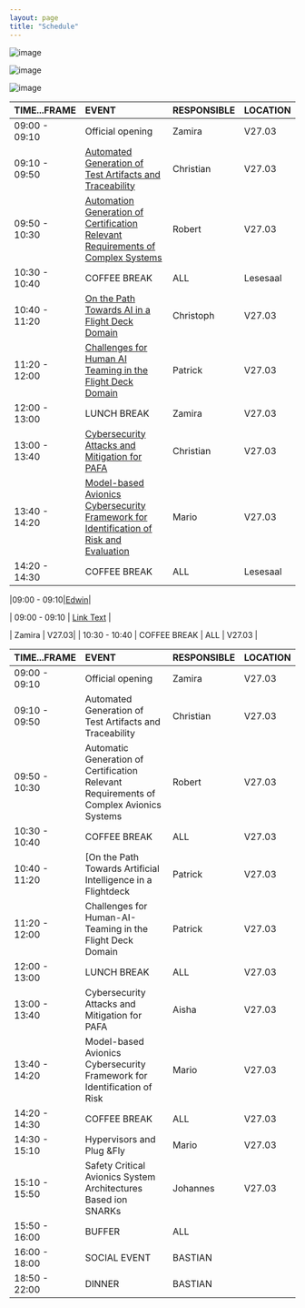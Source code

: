 ```yaml
---
layout: page
title: "Schedule"
---
```

![image](https://github.com/Edwin-Isidory/ils.doctoral.seminar.2024.github.io/assets/148284895/f80fa160-3a6e-457e-8101-c2a2c2f49dc8)
  
  ![image](https://github.com/Edwin-Isidory/ils.doctoral.seminar.2024.github.io/assets/148284895/b8731cd5-69e2-45e9-98df-5bbfeb234a41)


  ![image](https://github.com/Edwin-Isidory/ils.doctoral.seminar.2024.github.io/assets/148284895/19ed92a4-a914-48e9-8ea4-a31382e8159d)

|   TIME...FRAME   |EVENT|RESPONSIBLE|LOCATION|
|:-|:-|:-|:-|
|09:00 - 09:10|Official opening | Zamira | V27.03|
|09:10 - 09:50|[Automated Generation of Test Artifacts and Traceability](./abstracts.md#3-automated-generation-of-test-artifacts-and-traceability-for-a-safety-critical-,-distributed-avionics-platform) | Christian | V27.03|
|09:50 - 10:30| [Automation Generation of Certification Relevant Requirements of Complex Systems](./abstracts.md#4-automatic-generation-of-certification-relevant-requirements-of-complex-avionics-systems) | Robert | V27.03|
|10:30 - 10:40|COFFEE BREAK| ALL |Lesesaal|
|10:40 - 11:20|[On the Path Towards AI in a Flight Deck Domain](./abstracts.md#12-on-the-path-towards-artificial-intelligence-in-a-flightdeck-an-anthropomorphic-approach-to-leverage-trust-phase-iii-:-flight-performance-monitoring) | Christoph | V27.03|
|11:20 - 12:00|[Challenges for Human AI Teaming in the Flight Deck Domain](./abstracts.md#5-challenges-for-human-ai-teaming-in-the-flight-deck-domain) | Patrick | V27.03|
|12:00 - 13:00| LUNCH BREAK | Zamira | V27.03|
|13:00 - 13:40|[Cybersecurity Attacks and Mitigation for PAFA](./abstracts.md#6-cybersecurity-attacks-and-mitigation-strategies-for-self-adaptive-avionics-a-plug&fly-avionics-(pafa)-platform-case-study)|Christian|V27.03|
|13:40 - 14:20|[Model-based Avionics Cybersecurity Framework for Identification of Risk and Evaluation](./abstracts.md#10-model-based-avionics-cybersecurity-framework-for-identification-of-risk-and-evaluation)|Mario|V27.03|
|14:20 - 14:30|COFFEE BREAK| ALL |Lesesaal|



|09:00 - 09:10|[Edwin](./abstracts.md#4-automatic-generation-of-certification-relevant-requirements-of-complex-avionics-systems)|


| 09:00 - 09:10 | [Link Text](./abstracts.md#automatic-generation-of-certification-relevant-requirements-of-complex-avionics-systems) |

| Zamira | V27.03|
|   10:30 - 10:40 | COFFEE BREAK  | ALL  | V27.03  |


|   TIME...FRAME   |EVENT|RESPONSIBLE|LOCATION|
|:-|:-|:-|:-|
|09:00 - 09:10|Official opening | Zamira | V27.03|
|   09:10 - 09:50  | Automated Generation of Test Artifacts and Traceability   | Christian     | V27.03   |
|   09:50 - 10:30  | Automatic Generation of Certification Relevant Requirements of Complex Avionics Systems | Robert  | V27.03  |
|   10:30 - 10:40 | COFFEE BREAK  | ALL  | V27.03  |
|   10:40 - 11:20 | [On the Path Towards Artificial Intelligence in a Flightdeck  | Patrick  | V27.03  |
|   11:20 - 12:00 | Challenges for Human-AI-Teaming in the Flight Deck Domain | Patrick  | V27.03  |
|   12:00 - 13:00  | LUNCH BREAK | ALL | V27.03  |
|   13:00 - 13:40  | Cybersecurity Attacks and Mitigation for PAFA | Aisha | V27.03  |
|   13:40 - 14:20  | Model-based Avionics Cybersecurity Framework for Identification of Risk  | Mario | V27.03  |
|   14:20 - 14:30    | COFFEE BREAK  | ALL  | V27.03  |
|   14:30 - 15:10    | Hypervisors and Plug &Fly  | Mario | V27.03  |ramework for Identification of Risk  | Raphael | V27.03  |
|   15:10 - 15:50    | Safety Critical Avionics System Architectures Based ion SNARKs  | Johannes | V27.03  |
|   15:50 - 16:00    | BUFFER  | ALL |   |
|   16:00 - 18:00    | SOCIAL EVENT  | BASTIAN |   |
|   18:50 - 22:00    | DINNER  |BASTIAN |   |
